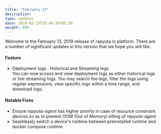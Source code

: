 ```yaml
---
title: "February 13"
description:
type: updates
date: 2019-02-13T15:44:29+05:30
weight: 695
---
```

Welcome to the February 13, 2019 release of rapyuta.io platform. There are a
number of significant updates in this version that we hope you will like.

#### Feature
* Deployment logs : Historical and Streaming logs     
  You can now access and view deployment logs as either historical logs or live streaming logs. You may search the logs, filter the logs using regular expressions, view specific logs within a time range, and download logs.

#### Notable Fixes
* Ensure *rapyuta-agent* has higher priority in case of resource constraint devices so as to prevent OOM (Out of Memory) killing of *rapyuta-agent*
* Seamlessly switch a device's runtime between preinstalled runtime and docker compose runtime

